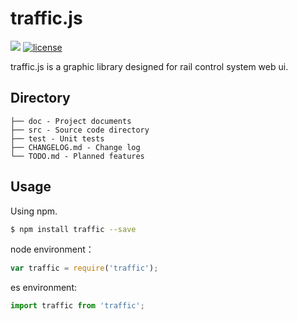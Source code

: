 # traffic.js  

[![](https://img.shields.io/badge/Powered%20by-traffic-brightgreen.svg)](https://github.com/Capolla/traffic)
[![license](https://img.shields.io/badge/license-MIT-blue.svg)](https://github.com/yanhaijing/jslib-base/blob/master/LICENSE)

traffic.js is a graphic library designed for rail control system web ui.

## Directory

```
├── doc - Project documents
├── src - Source code directory
├── test - Unit tests
├── CHANGELOG.md - Change log
└── TODO.md - Planned features
```

## Usage 

Using npm.

```bash
$ npm install traffic --save
```
node environment：

```js
var traffic = require('traffic');
```

es environment:
```js
import traffic from 'traffic';
```





